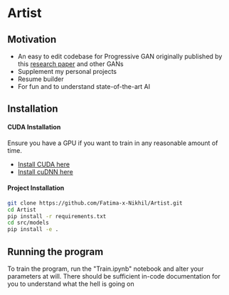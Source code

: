 # Artist
## Motivation
- An easy to edit codebase for Progressive GAN originally published by this [research paper][Progressive GAN Research Paper] and other GANs
- Supplement my personal projects
- Resume builder
- For fun and to understand state-of-the-art AI

## Installation
#### CUDA Installation
Ensure you have a GPU if you want to train in any reasonable amount of time.
- [Install CUDA here][CUDA Install]
- [Install cuDNN here][cuDNN Install]
#### Project Installation
```sh
git clone https://github.com/Fatima-x-Nikhil/Artist.git
cd Artist
pip install -r requirements.txt
cd src/models
pip install -e .
```

## Running the program
To train the program, run the "Train.ipynb" notebook and alter your parameters at will.
There should be sufficient in-code documentation for you to understand what the hell is going on

   [CUDA Install]: <https://developer.nvidia.com/cuda-downloads>
   [cuDNN Install]: <https://docs.nvidia.com/deeplearning/cudnn/install-guide/index.html>
   [Progressive GAN Research Paper]: <https://arxiv.org/abs/1710.10196>